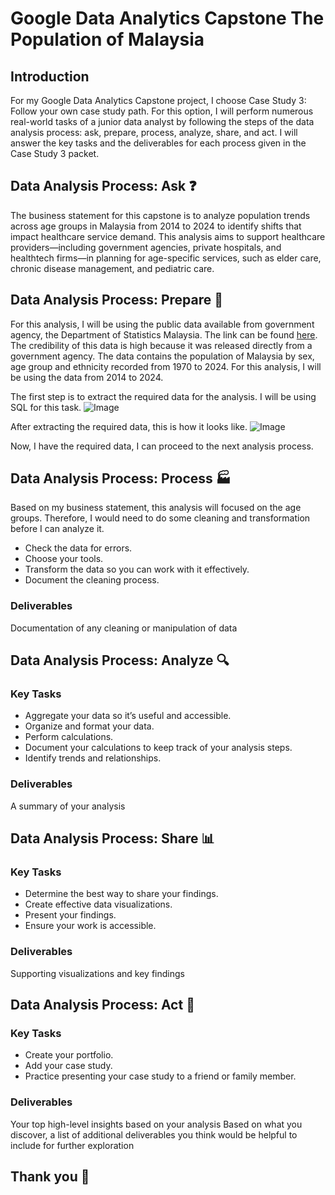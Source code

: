 # Google Data Analytics Capstone The Population of Malaysia
## Introduction
For my Google Data Analytics Capstone project, I choose Case Study 3: Follow your own case study path. For this option, I will perform numerous real-world tasks of a junior data analyst by following the steps of the data analysis process: ask, prepare, process, analyze, share, and act. I will answer the key tasks and the deliverables for each process given in the Case Study 3 packet.

## Data Analysis Process: Ask :question:
The business statement for this capstone is to analyze population trends across age groups in Malaysia from 2014 to 2024 to identify shifts that impact healthcare service demand. This analysis aims to support healthcare providers—including government agencies, private hospitals, and healthtech firms—in planning for age-specific services, such as elder care, chronic disease management, and pediatric care.

## Data Analysis Process: Prepare :construction_worker:
For this analysis, I will be using the public data available from government agency, the Department of Statistics Malaysia. The link can be found [here](https://open.dosm.gov.my/data-catalogue/population_malaysia). The credibility of this data is high because it was released directly from a government agency. The data contains the population of Malaysia by sex, age group and ethnicity recorded from 1970 to 2024. For this analysis, I will be using the data from 2014 to 2024.

The first step is to extract the required data for the analysis. I will be using SQL for this task.
![Image](https://github.com/user-attachments/assets/41d8e517-a5e3-4760-b224-b10200fa5854)

After extracting the required data, this is how it looks like.
![Image](https://github.com/user-attachments/assets/3be43d05-bdbd-4a75-8c8b-fa20bfd47795)

Now, I have the required data, I can proceed to the next analysis process.

## Data Analysis Process: Process :factory:
Based on my business statement, this analysis will focused on the age groups. Therefore, I would need to do some cleaning and transformation before I can analyze it.

* Check the data for errors.
* Choose your tools.
* Transform the data so you can work with it effectively.
* Document the cleaning process.

### Deliverables
Documentation of any cleaning or manipulation of data

## Data Analysis Process: Analyze :mag:
### Key Tasks
* Aggregate your data so it’s useful and accessible.
* Organize and format your data.
* Perform calculations.
* Document your calculations to keep track of your analysis steps.
* Identify trends and relationships.

### Deliverables
A summary of your analysis

## Data Analysis Process: Share :bar_chart:
### Key Tasks
* Determine the best way to share your findings.
* Create effective data visualizations.
* Present your findings.
* Ensure your work is accessible.

### Deliverables
Supporting visualizations and key findings

## Data Analysis Process: Act :rocket:
### Key Tasks
* Create your portfolio.
* Add your case study.
* Practice presenting your case study to a friend or family member.

### Deliverables
Your top high-level insights based on your analysis
Based on what you discover, a list of additional deliverables you think would be helpful to include for further exploration

## Thank you :pray:
